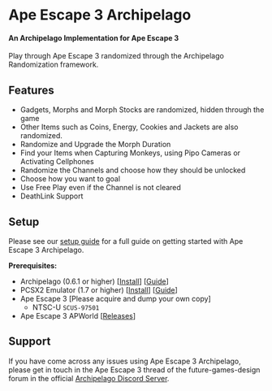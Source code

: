 Ape Escape 3 Archipelago
========================
#### An Archipelago Implementation for Ape Escape 3

Play through Ape Escape 3 randomized through the Archipelago Randomization framework.

Features
--------
- Gadgets, Morphs and Morph Stocks are randomized, hidden through the game
- Other Items such as Coins, Energy, Cookies and Jackets are also randomized.
- Randomize and Upgrade the Morph Duration
- Find your Items when Capturing Monkeys, using Pipo Cameras or Activating Cellphones
- Randomize the Channels and choose how they should be unlocked
- Choose how you want to goal
- Use Free Play even if the Channel is not cleared
- DeathLink Support

Setup
-----
Please see our [setup guide](./worlds/ape_escape_3/docs/setup.md) for a full guide on getting started with Ape Escape 3 Archipelago.

**Prerequisites:**
- Archipelago (0.6.1 or higher) [[Install](https://github.com/ArchipelagoMW/Archipelago)] [[Guide](https://archipelago.gg/tutorial/Archipelago/setup/en)]
- PCSX2 Emulator (1.7 or higher) [[Install](https://pcsx2.net/downloads)] [[Guide](https://pcsx2.net/docs/category/setup)]
- Ape Escape 3 [Please acquire and dump your own copy]
    - NTSC-U `SCUS-97501`
- Ape Escape 3 APWorld [[Releases](https://github.com/aidanii24/ae3-archipelago/releases)]

Support
-------
If you have come across any issues using Ape Escape 3 Archipelago, please get in touch in the Ape Escape 3 thread of the future-games-design forum in the official [Archipelago Discord Server](https://discord.com/channels/731205301247803413/1336332485788831825).